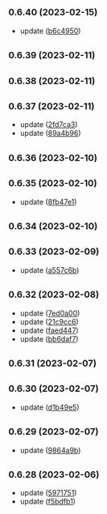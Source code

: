 ## <small>0.6.40 (2023-02-15)</small>

* update ([b6c4950](https://github.com/obvious21/o21pay-components/commit/b6c4950))



## <small>0.6.39 (2023-02-11)</small>




## <small>0.6.38 (2023-02-11)</small>




## <small>0.6.37 (2023-02-11)</small>

* update ([2fd7ca3](https://github.com/obvious21/o21pay-components/commit/2fd7ca3))
* update ([89a4b96](https://github.com/obvious21/o21pay-components/commit/89a4b96))



## <small>0.6.36 (2023-02-10)</small>




## <small>0.6.35 (2023-02-10)</small>

* update ([8fb47e1](https://github.com/obvious21/o21pay-components/commit/8fb47e1))



## <small>0.6.34 (2023-02-10)</small>




## <small>0.6.33 (2023-02-09)</small>

* update ([a557c6b](https://github.com/obvious21/o21pay-components/commit/a557c6b))



## <small>0.6.32 (2023-02-08)</small>

* update ([7ed0a00](https://github.com/obvious21/o21pay-components/commit/7ed0a00))
* update ([21c9cc6](https://github.com/obvious21/o21pay-components/commit/21c9cc6))
* update ([faed447](https://github.com/obvious21/o21pay-components/commit/faed447))
* update ([bb6daf7](https://github.com/obvious21/o21pay-components/commit/bb6daf7))



## <small>0.6.31 (2023-02-07)</small>




## <small>0.6.30 (2023-02-07)</small>

* update ([d1b49e5](https://github.com/obvious21/o21pay-components/commit/d1b49e5))



## <small>0.6.29 (2023-02-07)</small>

* update ([9864a9b](https://github.com/obvious21/o21pay-components/commit/9864a9b))



## <small>0.6.28 (2023-02-06)</small>

* update ([5971751](https://github.com/obvious21/o21pay-components/commit/5971751))
* update ([f5bdfb1](https://github.com/obvious21/o21pay-components/commit/f5bdfb1))



